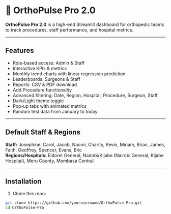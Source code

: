 # 🦴 OrthoPulse Pro 2.0

**OrthoPulse Pro 2.0** is a high-end Streamlit dashboard for orthopedic teams to track procedures, staff performance, and hospital metrics.  

---

## **Features**

- Role-based access: Admin & Staff
- Interactive KPIs & metrics
- Monthly trend charts with linear regression prediction
- Leaderboards: Surgeons & Staff
- Reports: CSV & PDF download
- Add Procedure functionality
- Advanced filtering: Date, Region, Hospital, Procedure, Surgeon, Staff
- Dark/Light theme toggle
- Pop-up tabs with animated metrics
- Random test data from January to today

---

## **Default Staff & Regions**

**Staff:** Josephine, Carol, Jacob, Naomi, Charity, Kevin, Miriam, Brian, James, Faith, Geoffrey, Spencer, Evans, Eric  
**Regions/Hospitals:** Eldoret General, Nairobi/Kijabe (Nairobi General, Kijabe Hospital), Meru County, Mombasa Central

---

## **Installation**

1. Clone this repo:

```bash
git clone https://github.com/yourusername/OrthoPulse-Pro.git
cd OrthoPulse-Pro
